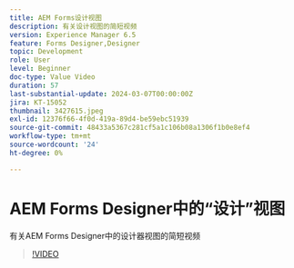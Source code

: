 ```yaml
---
title: AEM Forms设计视图
description: 有关设计视图的简短视频
version: Experience Manager 6.5
feature: Forms Designer,Designer
topic: Development
role: User
level: Beginner
doc-type: Value Video
duration: 57
last-substantial-update: 2024-03-07T00:00:00Z
jira: KT-15052
thumbnail: 3427615.jpeg
exl-id: 12376f66-4f0d-419a-89d4-be59ebc51939
source-git-commit: 48433a5367c281cf5a1c106b08a1306f1b0e8ef4
workflow-type: tm+mt
source-wordcount: '24'
ht-degree: 0%

---
```


# AEM Forms Designer中的“设计”视图

有关AEM Forms Designer中的设计器视图的简短视频

>[!VIDEO](https://video.tv.adobe.com/v/3436827/?learn=on&captions=chi_hans)
